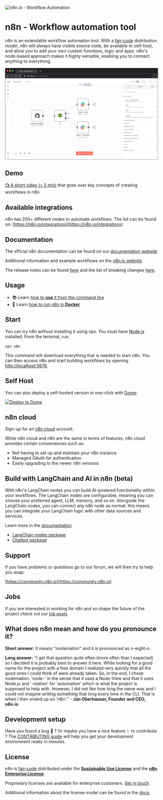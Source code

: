 ![n8n.io - Workflow Automation](https://user-images.githubusercontent.com/65276001/173571060-9f2f6d7b-bac0-43b6-bdb2-001da9694058.png)

# n8n - Workflow automation tool

n8n is an extendable workflow automation tool. With a [fair-code](https://faircode.io) distribution model, n8n
will always have visible source code, be available to self-host, and allow you to add your own custom
functions, logic and apps. n8n's node-based approach makes it highly versatile, enabling you to connect
anything to everything.

![n8n.io - Screenshot](https://raw.githubusercontent.com/n8n-io/n8n/master/assets/n8n-screenshot.png)

## Demo

[:tv: A short video (< 5 min)](https://www.youtube.com/watch?v=1MwSoB0gnM4) that goes over key concepts of
creating workflows in n8n.

## Available integrations

n8n has 200+ different nodes to automate workflows. The list can be found on:
[https://n8n.io/integrations](https://n8n.io/integrations)

## Documentation

The official n8n documentation can be found on our [documentation website](https://docs.n8n.io)

Additional information and example workflows on the [n8n.io website](https://n8n.io)

The release notes can be found [here](https://docs.n8n.io/release-notes/) and the list of breaking
changes [here](https://github.com/n8n-io/n8n/blob/master/packages/cli/BREAKING-CHANGES.md).

## Usage

- :books: Learn
  [how to **use** it from the command line](https://docs.n8n.io/reference/cli-commands/)
- :whale: Learn
  [how to run n8n in **Docker**](https://docs.n8n.io/hosting/installation/docker/)

## Start

You can try n8n without installing it using npx. You must have [Node.js](https://nodejs.org/en/) installed.
From the terminal, run:

`npx n8n`

This command will download everything that is needed to start n8n. You can then access n8n and start building workflows by opening [http://localhost:5678](http://localhost:5678).

## Self Host

You can also deploy a self-hosted version in one-click with [Dome](https://app.trydome.io/signup?package=n8n):

[![Deploy to Dome](https://trydome.io/button.svg)](https://app.trydome.io/signup?package=n8n)

## n8n cloud

Sign-up for an [n8n cloud](https://www.n8n.io/cloud/) account.

While n8n cloud and n8n are the same in terms of features, n8n cloud provides certain conveniences such as:

- Not having to set up and maintain your n8n instance
- Managed OAuth for authentication
- Easily upgrading to the newer n8n versions

## Build with LangChain and AI in n8n (beta)

With n8n's LangChain nodes you can build AI-powered functionality within your workflows. The LangChain nodes are configurable, meaning you can choose your preferred agent, LLM, memory, and so on. Alongside the LangChain nodes, you can connect any n8n node as normal: this means you can integrate your LangChain logic with other data sources and services.

Learn more in the [documentation](https://docs.n8n.io/langchain/).

- [LangChain nodes package](https://www.npmjs.com/package/@n8n/n8n-nodes-langchain)
- [Chatbot package](https://www.npmjs.com/package/@n8n/chat)

## Support

If you have problems or questions go to our forum, we will then try to help you asap:

[https://community.n8n.io](https://community.n8n.io)

## Jobs

If you are interested in working for n8n and so shape the future of the project check out our
[job posts](https://apply.workable.com/n8n/)

## What does n8n mean and how do you pronounce it?

**Short answer:** It means "nodemation" and it is pronounced as n-eight-n.

**Long answer:** "I get that question quite often (more often than I expected) so I decided it is probably
best to answer it here. While looking for a good name for the project with a free domain I realized very
quickly that all the good ones I could think of were already taken. So, in the end, I chose nodemation.
'node-' in the sense that it uses a Node-View and that it uses Node.js and '-mation' for 'automation' which is
what the project is supposed to help with. However, I did not like how long the name was and I could not
imagine writing something that long every time in the CLI. That is when I then ended up on 'n8n'." - **Jan
Oberhauser, Founder and CEO, n8n.io**

## Development setup

Have you found a bug :bug: ? Or maybe you have a nice feature :sparkles: to contribute ? The
[CONTRIBUTING guide](https://github.com/n8n-io/n8n/blob/master/CONTRIBUTING.md) will help you get your
development environment ready in minutes.

## License

n8n is [fair-code](https://faircode.io) distributed under the
[**Sustainable Use License**](https://github.com/n8n-io/n8n/blob/master/packages/cli/LICENSE.md) and the
[**n8n Enterprise License**](https://github.com/n8n-io/n8n/blob/master/packages/cli/LICENSE_EE.md).

Proprietary licenses are available for enterprise customers. [Get in touch](mailto:license@n8n.io)

Additional information about the license model can be found in the
[docs](https://docs.n8n.io/reference/license/).
